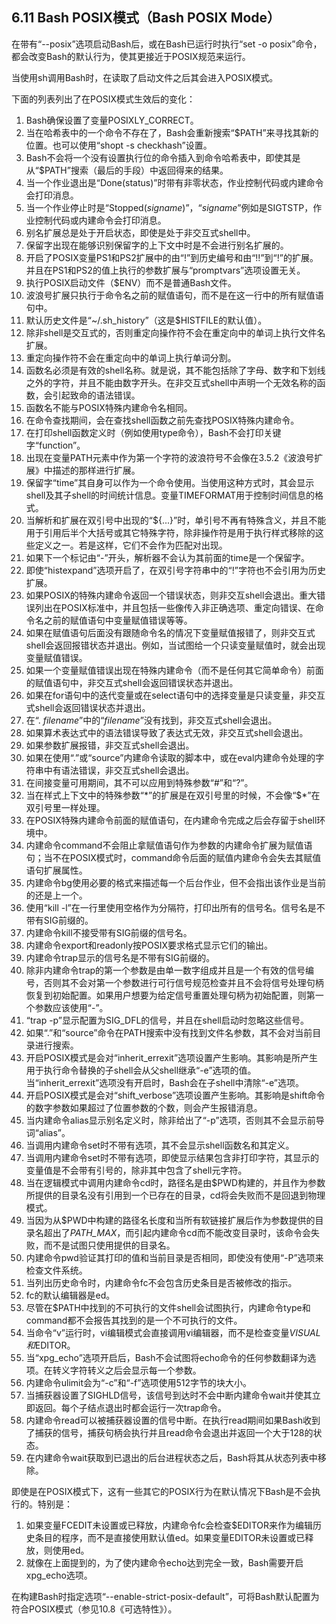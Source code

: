 ## 6.11 Bash POSIX模式（Bash POSIX Mode）

在带有“--posix”选项启动Bash后，或在Bash已运行时执行“set -o posix”命令，都会改变Bash的默认行为，使其更接近于POSIX规范来运行。

当使用sh调用Bash时，在读取了启动文件之后其会进入POSIX模式。

下面的列表列出了在POSIX模式生效后的变化：

1. Bash确保设置了变量POSIXLY_CORRECT。
2. 当在哈希表中的一个命令不存在了，Bash会重新搜索“$PATH”来寻找其新的位置。也可以使用“shopt -s checkhash”设置。
3. Bash不会将一个没有设置执行位的命令插入到命令哈希表中，即使其是从“$PATH”搜索（最后的手段）中返回得来的结果。
4. 当一个作业退出是“Done(status)”时带有非零状态，作业控制代码或内建命令会打印消息。
5. 当一个作业停止时是“Stopped(*signame*)”，“*signame*”例如是SIGTSTP，作业控制代码或内建命令会打印消息。
6. 别名扩展总是处于开启状态，即使是处于非交互式shell中。
7. 保留字出现在能够识别保留字的上下文中时是不会进行别名扩展的。
8. 开启了POSIX变量PS1和PS2扩展中的由“!”到历史编号和由“!!”到“!”的扩展。并且在PS1和PS2的值上执行的参数扩展与“promptvars”选项设置无关。
9. 执行POSIX启动文件（$ENV）而不是普通Bash文件。
10. 波浪号扩展只执行于命令名之前的赋值语句，而不是在这一行中的所有赋值语句中。
11. 默认历史文件是“~/.sh_history”（这是$HISTFILE的默认值）。
12. 除非shell是交互式的，否则重定向操作符不会在重定向中的单词上执行文件名扩展。
13. 重定向操作符不会在重定向中的单词上执行单词分割。
14. 函数名必须是有效的shell名称。就是说，其不能包括除了字母、数字和下划线之外的字符，并且不能由数字开头。在非交互式shell中声明一个无效名称的函数，会引起致命的语法错误。
15. 函数名不能与POSIX特殊内建命令名相同。
16. 在命令查找期间，会在查找shell函数之前先查找POSIX特殊内建命令。
17. 在打印shell函数定义时（例如使用type命令），Bash不会打印关键字“function”。
18. 出现在变量PATH元素中作为第一个字符的波浪符号不会像在3.5.2《波浪号扩展》中描述的那样进行扩展。
19. 保留字“time”其自身可以作为一个命令使用。当使用这种方式时，其会显示shell及其子shell的时间统计信息。变量TIMEFORMAT用于控制时间信息的格式。
20. 当解析和扩展在双引号中出现的“${...}”时，单引号不再有特殊含义，并且不能用于引用后半个大括号或其它特殊字符，除非操作符是用于执行样式移除的这些定义之一。若是这样，它们不会作为匹配对出现。
21. 如果下一个标记由“-”开头，解析器不会认为其前面的time是一个保留字。
22. 即使“histexpand”选项开启了，在双引号字符串中的“!”字符也不会引用为历史扩展。
23. 如果POSIX的特殊内建命令返回一个错误状态，则非交互shell会退出。重大错误列出在POSIX标准中，并且包括一些像传入非正确选项、重定向错误、在命令名之前的赋值语句中变量赋值错误等等。
24. 如果在赋值语句后面没有跟随命令名的情况下变量赋值报错了，则非交互式shell会返回报错状态并退出。例如，当试图给一个只读变量赋值时，就会出现变量赋值错误。
25. 如果一个变量赋值错误出现在特殊内建命令（而不是任何其它简单命令）前面的赋值语句中，非交互式shell会返回错误状态并退出。
26. 如果在for语句中的迭代变量或在select语句中的选择变量是只读变量，非交互式shell会返回错误状态并退出。
27. 在“. *filename*”中的“*filename*”没有找到，非交互式shell会退出。
28. 如果算术表达式中的语法错误导致了表达式无效，非交互式shell会退出。
29. 如果参数扩展报错，非交互式shell会退出。
30. 如果在使用“.”或“source”内建命令读取的脚本中，或在eval内建命令处理的字符串中有语法错误，非交互式shell会退出。
31. 在间接变量可用期间，其不可以应用到特殊参数“#”和“?”。
32. 当在样式上下文中的特殊参数“\*”的扩展是在双引号里的时候，不会像“$\*”在双引号里一样处理。
33. 在POSIX特殊内建命令前面的赋值语句，在内建命令完成之后会存留于shell环境中。
34. 内建命令command不会阻止拿赋值语句作为参数的内建命令扩展为赋值语句；当不在POSIX模式时，command命令后面的赋值内建命令会失去其赋值语句扩展属性。
35. 内建命令bg使用必要的格式来描述每一个后台作业，但不会指出该作业是当前的还是上一个。
36. 使用“kill -l”在一行里使用空格作为分隔符，打印出所有的信号名。信号名是不带有SIG前缀的。
37. 内建命令kill不接受带有SIG前缀的信号名。
38. 内建命令export和readonly按POSIX要求格式显示它们的输出。
39. 内建命令trap显示的信号名是不带有SIG前缀的。
40. 除非内建命令trap的第一个参数是由单一数字组成并且是一个有效的信号编号，否则其不会对第一个参数进行可行信号规范检查并且不会将信号处理句柄恢复到初始配置。如果用户想要为给定信号重置处理句柄为初始配置，则第一个参数应该使用“-”。
41. “trap -p”显示配置为SIG_DFL的信号，并且在shell启动时忽略这些信号。
42. 如果“.”和“source”命令在PATH搜索中没有找到文件名参数，其不会对当前目录进行搜索。
43. 开启POSIX模式是会对“inherit_errexit”选项设置产生影响。其影响是所产生用于执行命令替换的子shell会从父shell继承“-e”选项的值。当“inherit_errexit”选项没有开启时，Bash会在子shell中清除“-e”选项。
44. 开启POSIX模式是会对“shift_verbose”选项设置产生影响。其影响是shift命令的数字参数如果超过了位置参数的个数，则会产生报错消息。
45. 当内建命令alias显示别名定义时，除非给出了“-p”选项，否则其不会显示前导词“alias”。
46. 当调用内建命令set时不带有选项，其不会显示shell函数名和其定义。
47. 当调用内建命令set时不带有选项，即使显示结果包含非打印字符，其显示的变量值是不会带有引号的，除非其中包含了shell元字符。
48. 当在逻辑模式中调用内建命令cd时，路径名是由$PWD构建的，并且作为参数所提供的目录名没有引用到一个已存在的目录，cd将会失败而不是回退到物理模式。
49. 当因为从$PWD中构建的路径名长度和当所有软链接扩展后作为参数提供的目录名超出了*PATH_MAX*，而引起内建命令cd而不能改变目录时，该命令会失败，而不是试图只使用提供的目录名。
50. 内建命令pwd验证其打印的值和当前目录是否相同，即使没有使用“-P”选项来检查文件系统。
51. 当列出历史命令时，内建命令fc不会包含历史条目是否被修改的指示。
52. fc的默认编辑器是ed。
53. 尽管在$PATH中找到的不可执行的文件shell会试图执行，内建命令type和command都不会报告其找到的是一个不可执行的文件。
54. 当命令“v”运行时，vi编辑模式会直接调用vi编辑器，而不是检查变量$VISUAL和$EDITOR。
55. 当“xpg_echo”选项开启后，Bash不会试图将echo命令的任何参数翻译为选项。在转义字符转义之后会显示每一个参数。
56. 内建命令ulimit会为“-c”和“-f”选项使用512字节的块大小。
57. 当捕获器设置了SIGHLD信号，该信号到达时不会中断内建命令wait并使其立即返回。每个子结点退出时都会运行一次trap命令。
58. 内建命令read可以被捕获器设置的信号中断。在执行read期间如果Bash收到了捕获的信号，捕获句柄会执行并且read命令会退出并返回一个大于128的状态。
59. 在内建命令wait获取到已退出的后台进程状态之后，Bash将其从状态列表中移除。

即使是在POSIX模式下，这有一些其它的POSIX行为在默认情况下Bash是不会执行的。特别是：

1. 如果变量FCEDIT未设置或已释放，内建命令fc会检查$EDITOR来作为编辑历史条目的程序，而不是直接使用默认值ed。如果变量EDITOR未设置或已释放，则使用ed。
2. 就像在上面提到的，为了使内建命令echo达到完全一致，Bash需要开启xpg_echo选项。

在构建Bash时指定选项“--enable-strict-posix-default”，可将Bash默认配置为符合POSIX模式（参见10.8《可选特性》）。